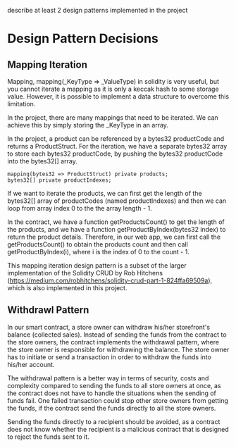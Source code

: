 describe at least 2 design patterns implemented in the project

# Design Pattern Decisions

## Mapping Iteration

Mapping, mapping(_KeyType => _ValueType) in solidity is very useful, but you cannot iterate a mapping as it is only a keccak hash to some storage value. However, it is possible to implement a data structure to overcome this limitation.

In the project, there are many mappings that need to be iterated. We can achieve this by simply storing the _KeyType in an array.

In the project, a product can be referenced by a bytes32 productCode and returns a ProductStruct. For the iteration, we have a separate bytes32 array to store each bytes32 productCode, by pushing the bytes32 productCode into the bytes32[] array.

```
mapping(bytes32 => ProductStruct) private products; 
bytes32[] private productIndexes;
```

If we want to iterate the products, we can first get the length of the bytes32[] array of productCodes (named productIndexes) and then we can loop from array index 0 to the the array length - 1. 

In the contract, we have a function getProductsCount() to get the length of the products, and we have a function getProductByIndex(bytes32 index) to return the product details. Therefore, in our web app, we can first call the getProductsCount() to obtain the products count and then call getProductByIndex(i), where i is the index of 0 to the count - 1.

This mapping iteration design pattern is a subset of the larger implementation of the Solidity CRUD by Rob Hitchens (https://medium.com/robhitchens/solidity-crud-part-1-824ffa69509a), which is also implemented in this project.


## Withdrawl Pattern

In our smart contract, a store owner can withdraw his/her storefront's balance (collected sales). Instead of sending the funds from the contract to the store owners, the contract implements the withdrawal pattern, where the store owner is responsible for withdrawing the balance. The store owner has to initiate or send a transaction in order to withdraw the funds into his/her account.

The withdrawal pattern is a better way in terms of security, costs and complexity compared to sending the funds to all store owners at once, as the contract does not have to handle the situations when the sending of funds fail.
One failed transaction could stop other store owners from getting the funds, if the contract send the funds directly to all the store owners.

Sending the funds directly to a recipient should be avoided, as a contract does not know whether the recipient is a malicious contract that is designed to reject the funds sent to it.
